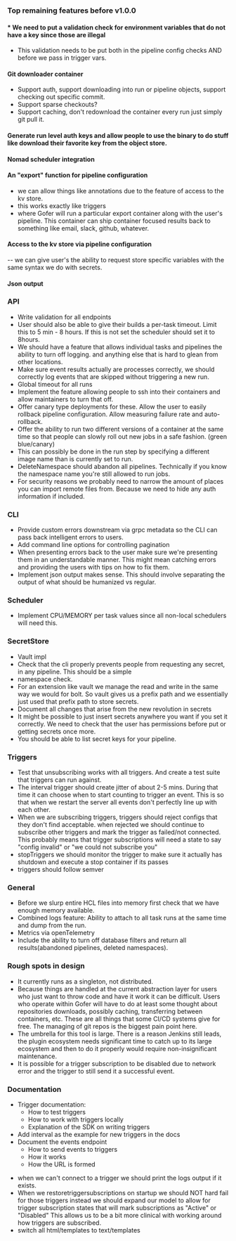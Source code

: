 ### Top remaining features before v1.0.0

#### \* We need to put a validation check for environment variables that do not have a key since those are illegal

- This validation needs to be put both in the pipeline config checks AND before we pass in trigger vars.

#### Git downloader container

- Support auth, support downloading into run or pipeline objects, support checking out specific commit.
- Support sparse checkouts?
- Support caching, don't redownload the container every run just simply git pull it.

#### Generate run level auth keys and allow people to use the binary to do stuff like download their favorite key from the object store.

#### Nomad scheduler integration

#### An "export" function for pipeline configuration

- we can allow things like annotations due to the feature of access to the kv store.
- this works exactly like triggers
- where Gofer will run a particular export container along with the user's pipeline. This container can ship
  container focused results back to something like email, slack, github, whatever.

#### Access to the kv store via pipeline configuration

-- we can give user's the ability to request store specific variables with the same syntax we do with secrets.

#### Json output

### API

- Write validation for all endpoints
- User should also be able to give their builds a per-task timeout. Limit this to 5 min - 8 hours. If this is not set the scheduler should set it to 8hours.
- We should have a feature that allows individual tasks and pipelines the ability to turn off logging.
  and anything else that is hard to glean from other locations.
- Make sure event results actually are processes correctly, we should correctly log events that are skipped without
  triggering a new run.
- Global timeout for all runs
- Implement the feature allowing people to ssh into their containers and allow maintainers to turn that off.
- Offer canary type deployments for these. Allow the user to easily rollback pipeline configuration. Allow measuring failure rate and auto-rollback.
- Offer the ability to run two different versions of a container at the same time so that people can slowly roll out new jobs in a safe fashion. (green blue/canary)
- This can possibly be done in the run step by specifying a different image name than is currently set to run.
- DeleteNamespace should abandon all pipelines. Technically if you know the namespace name you're still allowed to run jobs.
- For security reasons we probably need to narrow the amount of places you can import remote files from. Because we need to hide any auth information if included.

### CLI

- Provide custom errors downstream via grpc metadata so the CLI can pass back intelligent errors to users.
- Add command line options for controlling pagination
- When presenting errors back to the user make sure we're presenting them in an understandable manner. This might mean catching errors and providing the users with tips on how to fix them.
- Implement json output makes sense. This should involve separating the output of what should be humanized vs regular.

### Scheduler

- Implement CPU/MEMORY per task values since all non-local schedulers will need this.

### SecretStore

- Vault impl
- Check that the cli properly prevents people from requesting any secret, in any pipeline. This should be a simple
- namespace check.
- For an extension like vault we manage the read and write in the same way we would for bolt. So vault gives us a prefix
  path and we essentially just used that prefix path to store secrets.
- Document all changes that arise from the new revolution in secrets
- It might be possible to just insert secrets anywhere you want if you set it correctly. We need to check that
  the user has permissions before put or getting secrets once more.
- You should be able to list secret keys for your pipeline.

### Triggers

- Test that unsubscribing works with all triggers. And create a test suite that triggers can run against.
- The interval trigger should create jitter of about 2-5 mins. During that time it can choose when to start counting to trigger an event. This is so that when we restart the server all events don't perfectly line up with each other.
- When we are subscribing triggers, triggers should reject configs that they don't find acceptable. when rejected
  we should continue to subscribe other triggers and mark the trigger as failed/not connected. This probably
  means that trigger subscriptions will need a state to say "config invalid" or "we could not subscribe you"
- stopTriggers we should monitor the trigger to make sure it actually has shutdown and execute a stop container if its passes
- triggers should follow semver

### General

- Before we slurp entire HCL files into memory first check that we have enough memory available.
- Combined logs feature: Ability to attach to all task runs at the same time and dump from the run.
- Metrics via openTelemetry
- Include the ability to turn off database filters and return all results(abandoned pipelines, deleted namespaces).

### Rough spots in design

- It currently runs as a singleton, not distributed.
- Because things are handled at the current abstraction layer for users who just want to throw code and have it work it can be difficult. Users who operate within Gofer will have to do at least some thought about repositories downloads, possibly caching, transferring between containers, etc. These are all things that some CI/CD systems give for free. The managing of git repos is the biggest pain point here.
- The umbrella for this tool is large. There is a reason Jenkins still leads, the plugin ecosystem needs significant time to catch up to its large ecosystem and then to do it properly would require non-insignificant maintenance.
- It is possible for a trigger subscription to be disabled due to network error and the trigger to still send it a successful event.

### Documentation

- Trigger documentation:
  - How to test triggers
  - How to work with triggers locally
  - Explanation of the SDK on writing triggers
- Add interval as the example for new triggers in the docs
- Document the events endpoint
  - How to send events to triggers
  - How it works
  - How the URL is formed

* when we can't connect to a trigger we should print the logs output if it exists.
* When we restoretriggersubscriptions on startup we should NOT hard fail for those triggers instead we should
  expand our model to allow for trigger subscription states that will mark subscriptions as "Active" or "Disabled"
  This allows us to be a bit more clinical with working around how triggers are subscribed.
* switch all html/templates to text/templates

